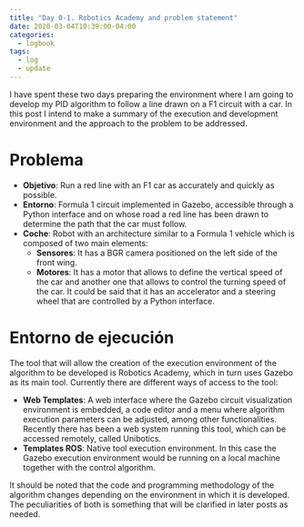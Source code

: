 ```yaml
---
title: "Day 0-1. Robotics Academy and problem statement"
date: 2020-03-04T10:39:00-04:00
categories:
  - logbook
tags:
  - log
  - update
---
```


I have spent these two days preparing the environment where I am going to develop my PID algorithm to follow a line drawn on a F1 circuit with a car. In this post I intend to make a summary of the execution and development environment and the approach to the problem to be addressed.

# Problema

- **Objetivo**: Run a red line with an F1 car as accurately and quickly as possible.
- **Entorno**: Formula 1 circuit implemented in Gazebo, accessible through a Python interface and on whose road a red line has been drawn to determine the path that the car must follow.
- **Coche**: Robot with an architecture similar to a Formula 1 vehicle which is composed of two main elements:
  - **Sensores**: It has a BGR camera positioned on the left side of the front wing.
  - **Motores**: It has a motor that allows to define the vertical speed of the car and another one that allows to control the turning speed of the car. It could be said that it has an accelerator and a steering wheel that are controlled by a Python interface.

# Entorno de ejecución

The tool that will allow the creation of the execution environment of the algorithm to be developed is Robotics Academy, which in turn uses Gazebo as its main tool. Currently there are different ways of access to the tool:

- **Web Templates**: A web interface where the Gazebo circuit visualization environment is embedded, a code editor and a menu where algorithm execution parameters can be adjusted, among other functionalities. Recently there has been a web system running this tool, which can be accessed remotely, called Unibotics.
- **Templates ROS**: Native tool execution environment. In this case the Gazebo execution environment would be running on a local machine together with the control algorithm.

It should be noted that the code and programming methodology of the algorithm changes depending on the environment in which it is developed. The peculiarities of both is something that will be clarified in later posts as needed.
                